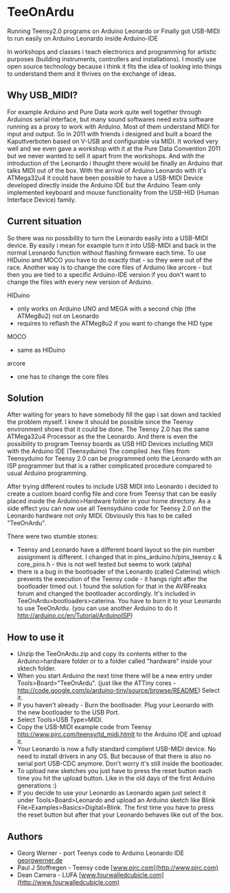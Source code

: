 TeeOnArdu
=========
Running Teensy2.0 programs on Arduino Leonardo or
Finally got USB-MIDI to run easily on Arduino Leonardo inside Arduino-IDE

In workshops and classes i teach electronics and programming for artistic purposes (building instruments, controllers and installations). I mostly use open source technology because i think it fits the idea of looking into things to understand them and it thrives on the exchange of ideas.

Why USB_MIDI?
-------------
For example Arduino and Pure Data work quite well together through Arduinos serial interface, but many sound softwares need extra software running as a proxy to work with Arduino. Most of them understand MIDI for input and output. So in 2011 with friends i designed and built a board the Kaputtverboten based on V-USB and configurable via MIDI. It worked very well and we even gave a workshop with it at the Pure Data Convention 2011 but we never wanted to sell it apart from the workshops. And with the introduction of the Leonardo i thought there would be finally an Arduino that talks MIDI out of the box.
With the arrival of Arduino Leonardo with it's ATMega32u4 it could have been possible to have a USB-MIDI Device developed directly inside the Arduino IDE but the Arduino Team only implemented keyboard and mouse functionality from the USB-HID (Human Interface Device) family.

Current situation
-----------------
So there was no possibility to turn the Leonardo easily into a USB-MIDI device. By easily i mean for example turn it into USB-MIDI and back in the normal Leonardo function without flashing firmware each time. To use HIDuino and MOCO you have to do exactly that - so they were out of the race. Another way is to change the core files of Arduino like arcore - but then you are tied to a specific Arduino-IDE version if you don't want to change the files with every new version of Arduino.

HIDuino
- only works on Arduino UNO and MEGA with a second chip (the ATMeg8u2) not on Leonardo
- requires to reflash the ATMeg8u2 if you want to change the HID type

MOCO
- same as HIDuino

arcore
- one has to change the core files

Solution
--------
After waiting for years to have somebody fill the gap i sat down and tackled the problem myself. I knew it should be possible since the Teensy environment shows that it could be done. The Teensy 2.0 has the same ATMega32u4 Processor as the the Leonardo. And there is even the possibility to program Teensy boards as USB HID Devices including MIDI with the Arduino IDE (Teensyduino)
The compiled .hex files from Teensyduino for Teensy 2.0 can be programmed onto the Leonardo with an ISP programmer but that is a rather complicated procedure compared to usual Arduino programming.

After trying different routes to include USB MIDI into Leonardo i decided to create a custom board config file and core from Teensy that can be easily placed inside the Arduino>Hardware folder in your home directory. As a side effect you can now use all Teensyduino code for Teensy 2.0 on the Leonardo hardware not only MIDI. Obviously this has to be called "TeeOnArdu".

There were two stumble stones:

*    Teensy and Leonardo have a different board layout so the pin number assignment is different. I changed that in pins_arduino.h/pins_teensy.c & core_pins.h - this is not well tested but seems to work (alpha)
*    there is a bug in the bootloader of the Leonardo (called Caterina) which prevents the execution of the Teensy code - it hangs right after the bootloader timed out. I found the solution for that in the AVRFreaks forum and changed the bootloader accordingly. It's included in TeeOnArdu>bootloaders>caterina. You have to burn it to your Leonardo to use TeeOnArdu. (you can use another Arduino to do it http://arduino.cc/en/Tutorial/ArduinoISP)

How to use it
-------------

*	Unzip the TeeOnArdu.zip and copy its contents either to the Arduino>hardware folder or to a folder called "hardware" inside your sktech folder.
*	When you start Arduino the next time there will be a new entry under Tools>Board>"TeeOnArdu". (just like the ATTiny cores - http://code.google.com/p/arduino-tiny/source/browse/README) Select it.
*	If you haven't already - Burn the bootloader.
	Plug your Leonardo with the new bootloader to the USB Port.
*	Select Tools>USB Type>MIDI.
*	Copy the USB-MIDI example code from Teensy http://www.pjrc.com/teensy/td_midi.htmlt to the Arduino IDE and upload it.
*	Your Leonardo is now a fully standard complient USB-MIDI device. No need to install drivers in any OS. But because of that there is also no serial port USB-CDC anymore. Don't worry it's still inside the bootloader.
*	To upload new sketches you just have to press the reset button each time you hit the upload button. Like in the old days of the first Arduino generations :)
*	If you decide to use your Leonardo as Leonardo again just select it under Tools>Board>Leonardo and upload an Arduino sketch like Blink File>Examples>Basics>Digital>Blink. The first time you have to press the reset button but after that your Leonardo behaves like out of the box.

Authors
-------

*	Georg Werner  -  port Teenys code to Arduino Leonardo IDE [georgwerner.de](http://georgwerner.de)
*	Paul J Stoffregen  -  Teensy code [www.pjrc.com](http://www.pjrc.com)
*	Dean Camera  -  LUFA [www.fourwalledcubicle.com](http://www.fourwalledcubicle.com)

   

